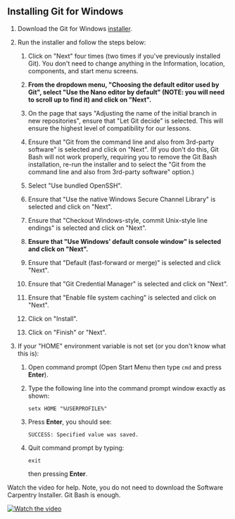 ## Installing Git for Windows

1. Download the Git for Windows [installer](https://git-scm.com/download/win).

2. Run the installer and follow the steps below:

   1. Click on "Next" four times (two times if you've previously installed Git). You don't need to change anything in the Information, location, components, and start menu screens.

   2. **From the dropdown menu, "Choosing the default editor used by Git", select "Use the Nano editor by default" (NOTE: you will need to scroll up to find it) and click on "Next".**

   3. On the page that says "Adjusting the name of the initial branch in new repositories", ensure that "Let Git decide" is selected. This will ensure the highest level of compatibility for our lessons.

   4. Ensure that "Git from the command line and also from 3rd-party software" is selected and click on "Next". (If you don't do this, Git Bash will not work properly, requiring you to remove the Git Bash installation, re-run the installer and to select the "Git from the command line and also from 3rd-party software" option.)

   5. Select "Use bundled OpenSSH".

   6. Ensure that "Use the native Windows Secure Channel Library" is selected and click on "Next".

   7. Ensure that "Checkout Windows-style, commit Unix-style line endings" is selected and click on "Next".

   8. **Ensure that "Use Windows' default console window" is selected and click on "Next".**

   9. Ensure that "Default (fast-forward or merge)" is selected and click "Next".

   10. Ensure that "Git Credential Manager" is selected and click on "Next".

   11. Ensure that "Enable file system caching" is selected and click on "Next".

   12. Click on "Install".

   13. Click on "Finish" or "Next".

3. If your "HOME" environment variable is not set (or you don't know what this is):

   1. Open command prompt (Open Start Menu then type `cmd` and press **Enter**).

   2. Type the following line into the command prompt window exactly as shown:

      ```
      setx HOME "%USERPROFILE%"
      ```

   3. Press **Enter**, you should see:

      ```
      SUCCESS: Specified value was saved.
      ```

   4. Quit command prompt by typing:

      ```
      exit
      ```

      then pressing **Enter**.


Watch the video for help. Note, you do not need to download the Software Carpentry Installer. Git Bash is enough.

[![Watch the video](https://img.youtube.com/vi/339AEqk9c-8/0.jpg)](https://youtu.be/339AEqk9c-8)
